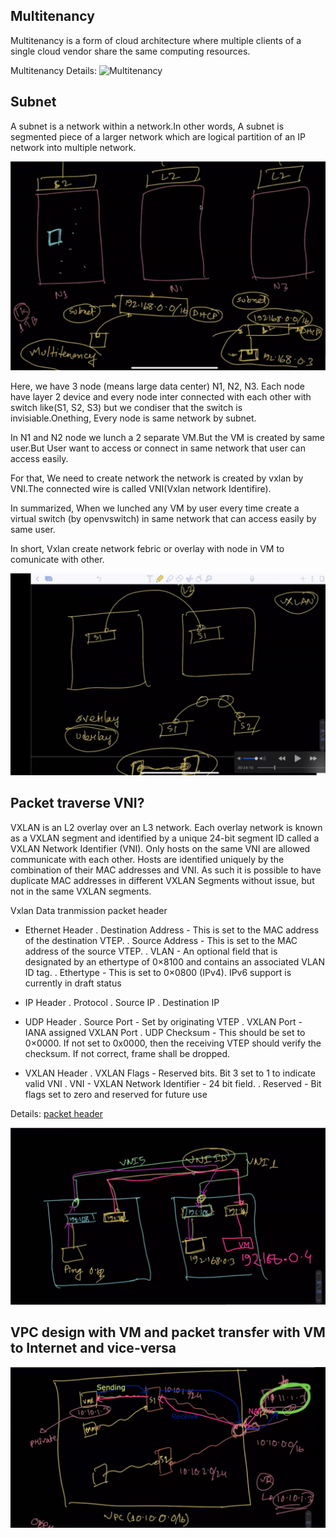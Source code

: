 ## Multitenancy

Multitenancy is a form of cloud architecture where multiple clients of a single cloud vendor share the same computing resources.

Multitenancy Details: ![Multitenancy](https://www.cloudflare.com/en-gb/learning/cloud/what-is-multitenancy/)

## Subnet

A subnet is a network within a network.In other words, A subnet is segmented piece of a larger network which are logical partition of an IP network into multiple network.

![ cloud-networking ](./docs/images/cloud-networking-img-1.png)


Here, we have 3 node (means large data center) N1, N2, N3. Each node have layer 2 device and every node inter connected with each other with switch like(S1, S2, S3) but we condiser that the switch is invisiable.Onething, Every node is same network by subnet.

In N1 and N2 node we lunch a 2 separate VM.But the VM is created by same user.But User want to access or connect in same network that user can access easily.

For that, We need to create network the network is created by vxlan by VNI.The connected wire is called VNI(Vxlan network Identifire).

In summarized, When we lunched any VM by user every time create a virtual switch (by openvswitch) in same network that can access easily by same user.


In short, Vxlan create network febric or overlay with node in VM to comunicate with other. 

![ node-connection ](./docs/images/node-connection.png)


## Packet traverse VNI?
VXLAN is an L2 overlay over an L3 network. Each overlay network is known as a VXLAN segment and identified by a unique 24-bit segment ID called a VXLAN Network Identifier (VNI).  Only hosts on the same VNI are allowed communicate with each other.  Hosts are identified uniquely by the combination of their MAC addresses and VNI.  As such it is possible to have duplicate MAC addresses in different VXLAN Segments without issue, but not in the same VXLAN segments.


Vxlan Data tranmission packet header

  - Ethernet Header
    . Destination Address - This is set to the MAC address of the destination VTEP.
    . Source Address - This is set to the MAC address of the source VTEP.
    . VLAN - An optional field that is designated by an ethertype of 0×8100 and contains an associated VLAN ID tag.
    . Ethertype - This is set to 0×0800 (IPv4). IPv6 support is currently in draft status

  - IP Header
    . Protocol
    . Source IP
    . Destination IP

  - UDP Header
    . Source Port - Set by originating VTEP
    . VXLAN Port - IANA assigned VXLAN Port
    . UDP Checksum - This should be set to 0×0000. If not set to 0x0000, then the receiving VTEP should verify the checksum. If not correct, frame shall be dropped.

  - VXLAN Header
    . VXLAN Flags - Reserved bits. Bit 3 set to 1 to indicate valid VNI
    . VNI - VXLAN Network Identifier - 24 bit field.
    . Reserved - Bit flags set to zero and reserved for future use

Details: [ packet header ](https://www.cisco.com/c/en/us/products/collateral/switches/nexus-9000-series-switches/guide-c07-734107.html)

![ packet-traverse-vni ](./docs/images/packet-traverce-vni.png)


## VPC design with VM and packet transfer with VM to Internet and vice-versa

![ vpc-design ](./docs/images/vpc-design.png)



